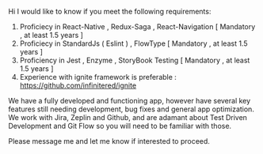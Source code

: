Hi I would like to know if you meet the following requirements:

1. Proficiecy in React-Native , Redux-Saga , React-Navigation  [ Mandatory , at least 1.5 years ]
2. Proficiecy in StandardJs ( Eslint ) , FlowType  [ Mandatory , at least 1.5 years ]
3. Proficiency in Jest , Enzyme , StoryBook Testing  [ Mandatory , at least 1.5 years ]
4. Experience with ignite framework is preferable : https://github.com/infinitered/ignite

We have a fully developed and functioning app, however have several key features still needing development, bug fixes and general app
optimization.  We work with Jira, Zeplin and Github, and are adamant about Test Driven Development and Git Flow so you will need to be
familiar with those.


Please message me and let me know if interested to proceed.
